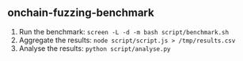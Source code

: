 ## onchain-fuzzing-benchmark

1. Run the benchmark: `screen -L -d -m bash script/benchmark.sh`
2. Aggregate the results: `node script/script.js > /tmp/results.csv`
3. Analyse the results: `python script/analyse.py`
